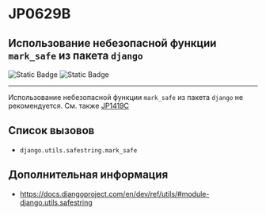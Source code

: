 # JP0629B
## Использование небезопасной функции `mark_safe` из пакета `django`

![Static Badge](https://img.shields.io/badge/%D0%A1%D1%82%D0%B5%D0%BF%D0%B5%D0%BD%D1%8C%20%D0%BA%D1%80%D0%B8%D1%82%D0%B8%D1%87%D0%BD%D0%BE%D1%81%D1%82%D0%B8-%D1%81%D1%80%D0%B5%D0%B4%D0%BD%D1%8F%D1%8F-orange?style=for-the-badge)
![Static Badge](https://img.shields.io/badge/%D0%94%D0%BE%D1%81%D1%82%D0%BE%D0%B2%D0%B5%D1%80%D0%BD%D0%BE%D1%81%D1%82%D1%8C%20%D0%BE%D0%BF%D1%80%D0%B5%D0%B4%D0%B5%D0%BB%D0%B5%D0%BD%D0%B8%D1%8F-%D0%B2%D1%8B%D1%81%D0%BE%D0%BA%D0%B0%D1%8F-crimson?style=for-the-badge)

----

Использование небезопасной функции `mark_safe` из пакета `django` не рекомендуется. См. также [JP1419C](https://docs.jethub.pro/python/common_errors/calls/libs/JP1419C-django_mark_safe)

## Список вызовов

* `django.utils.safestring.mark_safe`

## Дополнительная информация

* <https://docs.djangoproject.com/en/dev/ref/utils/#module-django.utils.safestring>
